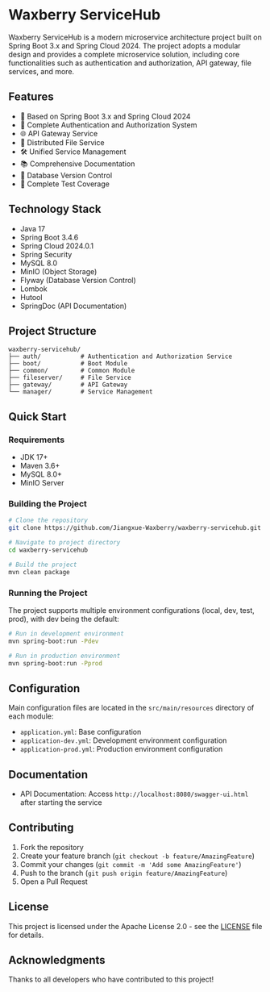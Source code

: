 # Waxberry ServiceHub

Waxberry ServiceHub is a modern microservice architecture project built on Spring Boot 3.x and Spring Cloud 2024. The project adopts a modular design and provides a complete microservice solution, including core functionalities such as authentication and authorization, API gateway, file services, and more.

## Features

- 🚀 Based on Spring Boot 3.x and Spring Cloud 2024
- 🔐 Complete Authentication and Authorization System
- 🌐 API Gateway Service
- 📁 Distributed File Service
- 🛠 Unified Service Management
- 📚 Comprehensive Documentation
- 🔄 Database Version Control
- 🧪 Complete Test Coverage

## Technology Stack

- Java 17
- Spring Boot 3.4.6
- Spring Cloud 2024.0.1
- Spring Security
- MySQL 8.0
- MinIO (Object Storage)
- Flyway (Database Version Control)
- Lombok
- Hutool
- SpringDoc (API Documentation)

## Project Structure

```
waxberry-servicehub/
├── auth/           # Authentication and Authorization Service
├── boot/           # Boot Module
├── common/         # Common Module
├── fileserver/     # File Service
├── gateway/        # API Gateway
└── manager/        # Service Management
```

## Quick Start

### Requirements

- JDK 17+
- Maven 3.6+
- MySQL 8.0+
- MinIO Server

### Building the Project

```bash
# Clone the repository
git clone https://github.com/Jiangxue-Waxberry/waxberry-servicehub.git

# Navigate to project directory
cd waxberry-servicehub

# Build the project
mvn clean package
```

### Running the Project

The project supports multiple environment configurations (local, dev, test, prod), with dev being the default:

```bash
# Run in development environment
mvn spring-boot:run -Pdev

# Run in production environment
mvn spring-boot:run -Pprod
```

## Configuration

Main configuration files are located in the `src/main/resources` directory of each module:

- `application.yml`: Base configuration
- `application-dev.yml`: Development environment configuration
- `application-prod.yml`: Production environment configuration

## Documentation

- API Documentation: Access `http://localhost:8080/swagger-ui.html` after starting the service

## Contributing

1. Fork the repository
2. Create your feature branch (`git checkout -b feature/AmazingFeature`)
3. Commit your changes (`git commit -m 'Add some AmazingFeature'`)
4. Push to the branch (`git push origin feature/AmazingFeature`)
5. Open a Pull Request

## License

This project is licensed under the Apache License 2.0 - see the [LICENSE](LICENSE) file for details.


## Acknowledgments

Thanks to all developers who have contributed to this project! 

